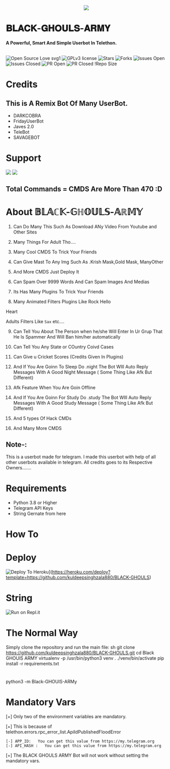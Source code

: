 <p align="center"><a href="https://t.me/blackghouls_supportgroup"><img src="https://telegra.ph/file/a255957ef156701eb5d42.jpg"></a></p> 
</p>
<h1>𝐁𝐋𝐀𝐂𝐊-𝐆𝐇𝐎𝐔𝐋𝐒-𝐀𝐑𝐌𝐘</h1>
<b>A Powerful, Smart And Simple Userbot In Telethon.</b>
<br>
<br>

![Open Source Love svg1](https://github.com/kuldeepsinghzala880/BLACK-GHOULS)
![GPLv3 license]( https://github.com/kuldeepsinghzala880/BLACK-GHOULS#copyright--license)
![Stars]( https://github.com/kuldeepsinghzala880/BLACK-GHOULS/stargazers)
![Forks]( https://github.com/kuldeepsinghzala880/BLACK-GHOULS/network/members)
![Issues Open]( https://github.com/kuldeepsinghzala880/BLACK-GHOULS/issues)
![Issues Closed]( https://github.com/kuldeepsinghzala880/BLACK-GHOULS/issues?q=is:closed)
![PR Open]( https://github.com/kuldeepsinghzala880/BLACK-GHOULS/pulls)
![PR Closed]( https://github.com/kuldeepsinghzala880/BLACK-GHOULS/pulls?q=is:closed)
!Repo Size
<br>


# Credits 
## This is A Remix Bot Of Many UserBot.
* DARKCOBRA
* FridayUserBot
* Javes 2.0
* TeleBot
* SAVAGEBOT



# Support
<a href="https://t.me/D3VIL_BOT_SUPPORT"><img src="https://img.shields.io/badge/Join-Support%20Channel-red.svg?style=for-the-badge&logo=Telegram"></a>
<a href="https://t.me/blackghouls_channel"><img src="https://img.shields.io/badge/Join-Support%20Group-blue.svg?style=for-the-badge&logo=Telegram"></a>

## Total Commands = CMDS Are More Than 470 :D
# About 𝔹𝕃𝔸ℂ𝕂-𝔾ℍ𝕆𝕌𝕃𝕊-𝔸ℝ𝕄𝕐

1. Can Do Many This Such As Download ANy Video From Youtube and Other Sites

2. Many Things For Adult Tho....

3. Many Cool CMDS To Trick Your Friends

4. Can Give Mast To Any Img Such As .Krish Mask,Gold Mask, ManyOther

5. And More CMDS Just Deploy It 

6. Can Spam Over 9999 Words And Can Spam Images And Medias

7. Its Has Many Plugins To Trick Your Friends 

8. Many  Animated Filters Plugins Like
Rock
Hello

Heart

Adults
Filters Like `Sax` etc....

9. Can Tell You About The Person when he/she Will Enter In Ur Grup That He Is Spammer And Will Ban him/her automatically

10. Can Tell You Any State or COuntry Coivd Cases

11. Can Give u Cricket Scores (Credits Given In Plugins)

12. And If You Are Goinn To Sleep Do
.night
The Bot WIll Auto Reply Messages With A Good Night Message ( Some Thing Like Afk But Different)

13. Afk Feature When You Are Goin Offline

14. And If You Are Goinn For Study  Do
.study
The Bot WIll Auto Reply Messages With A Good Study Message ( Some Thing Like Afk But Different)

15. And 5 types Of Hack CMDs

16. And Many More CMDS 



## Note-: 

This is a userbot made for telegram. I made this userbot with help of all other userbots available in telegram. All credits goes to its Respective Owners.......

# Requirements 
* Python 3.8 or Higher
* Telegram API Keys
* String Gernate from here


# How To


# Deploy

![Deploy To Heroku](https://www.herokucdn.com/deploy/button.svg)](https://heroku.com/deploy?template=https://github.com/kuldeepsinghzala880/BLACK-GHOULS)


# String

![Run on Repl.it](https://repl.it/@ZALAKARAM/BLACKGHOULSARMY#main.py/)

# The Normal Way

Simply clone the repository and run the main file:
sh
git clone https://github.com/kuldeepsinghzala880/BLACK-GHOULS.git
cd Black GHOUlS ARMY 
virtualenv -p /usr/bin/python3 venv
. ./venv/bin/activate
pip install -r requirements.txt
# <Create local_config.py with variables as given below>
python3 -m Black-GHOUlS-ARMy





# Mandatory Vars

[+] Only two of the environment variables are mandatory.

[+] This is because of telethon.errors.rpc_error_list.ApiIdPublishedFloodError

    [-] APP_ID:   You can get this value from https://my.telegram.org
    [-] API_HASH :   You can get this value from https://my.telegram.org
    
[+] The BLACK GHOULS ARMY Bot will not work without setting the mandatory vars.
